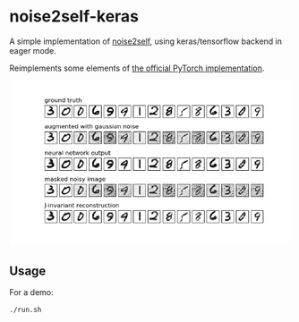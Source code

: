 # noise2self-keras
A simple implementation of [noise2self](https://arxiv.org/abs/1901.11365), using keras/tensorflow backend in eager mode.

Reimplements some elements of [the official PyTorch implementation](https://github.com/czbiohub/noise2self). 

![An example of training noise2self on MNIST augmented with gaussian noise, after 300 epochs ](https://raw.githubusercontent.com/zfisher/noise2self-keras/master/images/mnist.png)

## Usage

For a demo:

```shell
./run.sh
````
